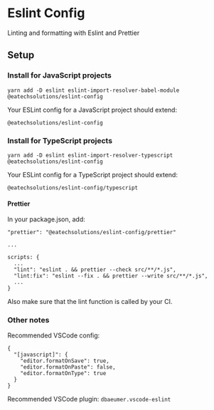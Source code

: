 # Eslint Config

Linting and formatting with Eslint and Prettier

## Setup

### Install for JavaScript projects

```
yarn add -D eslint eslint-import-resolver-babel-module @eatechsolutions/eslint-config
```

Your ESLint config for a JavaScript project should extend:

```
@eatechsolutions/eslint-config
```

### Install for TypeScript projects

```
yarn add -D eslint eslint-import-resolver-typescript @eatechsolutions/eslint-config
```

Your ESLint config for a TypeScript project should extend:

```
@eatechsolutions/eslint-config/typescript
```

#### Prettier

In your package.json, add:

```
"prettier": "@eatechsolutions/eslint-config/prettier"

...

scripts: {
  ...
  "lint": "eslint . && prettier --check src/**/*.js",
  "lint:fix": "eslint --fix . && prettier --write src/**/*.js",
  ...
}
```

Also make sure that the lint function is called by your CI.

### Other notes

Recommended VSCode config:

```
{
  "[javascript]": {
    "editor.formatOnSave": true,
    "editor.formatOnPaste": false,
    "editor.formatOnType": true
  }
}

```

Recommended VSCode plugin: `dbaeumer.vscode-eslint`
